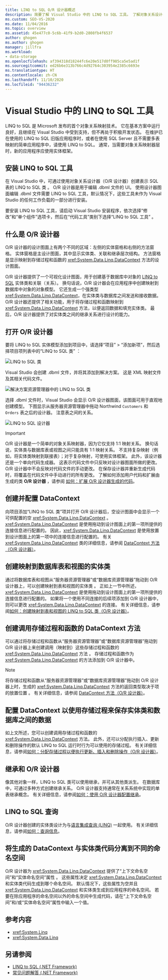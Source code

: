 ```yaml
---
title: LINQ to SQL O/R 设计器概述
description: 简要了解 Visual Studio 中的 LINQ to SQL 工具。 了解对象关系设计器（O/R 设计器）。
ms.custom: SEO-VS-2020
ms.date: 11/04/2016
ms.topic: overview
ms.assetid: 45e477c0-5c6b-41f9-b2d0-2808fb4f6537
author: ghogen
ms.author: ghogen
manager: jillfra
ms.workload:
- data-storage
ms.openlocfilehash: af394318d18244fc6e20e517d0ff985ca5e5ad1f
ms.sourcegitcommit: ed26b6e313b766c4d92764c303954e2385c6693e
ms.translationtype: HT
ms.contentlocale: zh-CN
ms.lasthandoff: 11/10/2020
ms.locfileid: "94436232"
---
```

# <a name="linq-to-sql-tools-in-visual-studio"></a>Visual Studio 中的 LINQ to SQL 工具

LINQ to SQL 是 Microsoft 发布的首个对象关系映射技术。 它在基本方案中运行良好，且继续在 Visual Studio 中受到支持，但不再处于积极开发状态。 在维护已在使用的 LINQ to SQL 旧版应用程序时，或者在使用 SQL Server 且不需要多表映射的简单应用程序中，请使用 LINQ to SQL。 通常，当需要对象关系映射器层时，新的应用程序应使用实体框架。

## <a name="install-the-linq-to-sql-tools"></a>安装 LINQ to SQL 工具

在 Visual Studio 中，可通过使用对象关系设计器（O/R 设计器）创建表示 SQL 表的 LINQ to SQL 类 。 O/R 设计器是用于编辑 .dbml 文件的 UI。 使用设计器图面编辑 .dbml 文件需要 LINQ to SQL 工具，默认情况下，这些工具未作为 Visual Studio 的任何工作负载的一部分进行安装。

要安装 LINQ to SQL 工具，请启动 Visual Studio 安装程序，依次选择“修改”和“单个组件”选项卡，然后在“代码工具”类别下选择“LINQ to SQL 工具”   。

## <a name="what-is-the-or-designer"></a>什么是 O/R 设计器

O/R 设计器的设计图面上有两个不同的区域：左侧的实体窗格和右侧的方法窗格。 实体窗格是主设计图面，其中显示实体类、关联和继承层次结构。 方法窗格是显示映射到存储过程和函数的 <xref:System.Data.Linq.DataContext> 方法的设计图面。

O/R 设计器提供了一个可视化设计图面，用于创建基于数据库中对象的 [LINQ to SQL](/dotnet/framework/data/adonet/sql/linq/index) 实体类和关联（关系）。 换句话说，O/R 设计器会在应用程序中创建映射到数据库中对象的对象模型。 它还生成一个强类型 <xref:System.Data.Linq.DataContext>，在实体类与数据库之间发送和接收数据。 O/R 设计器还提供了相关功能，用于将存储过程和函数映射到 <xref:System.Data.Linq.DataContext> 方法，以便返回数据和填充实体类。 最后，O/R 设计器提供了对实体类之间的继承关系进行设计的能力。

## <a name="open-the-or-designer"></a>打开 O/R 设计器

要将 LINQ to SQL 实体模型添加到项目中，请选择“项目” > “添加新项”，然后选择项目项列表中的“LINQ to SQL 类”  ：

![LINQ to SQL 类](../data-tools/media/raddata-linq-to-sql-classes.png)

Visual Studio 会创建 .dbml 文件，并将其添加到解决方案。 这是 XML 映射文件及其相关代码文件。

![解决方案资源管理器中的 LINQ to SQL 类](../data-tools/media/raddata-linq-to-sql-classes-in-solution-explorer.png)

选择 .dbml 文件时，Visual Studio 会显示 O/R 设计器图面，该图面可用于直观地创建模型。 下图显示从服务器资源管理器中拖动 Northwind `Customers` 和 `Orders` 表之后的设计器。 注意表之间的关系。

![LINQ to SQL 设计器](../data-tools/media/raddata-linq-to-sql-designer.png)

> [!IMPORTANT]
> O/R 设计器是一个简单的对象关系映射器，因为它仅支持 1:1 映射关系。 换句话说，实体类与数据库表或视图之间只能具有 1:1 映射关系。 不支持复杂映射（例如，将实体类映射到联接表）；对于复杂映射，可使用实体框架。 此外，该设计器还是一个单向代码生成器。 这表示代码文件中只反映对设计器图面所做的更改。 O/R 设计器中不会反映对代码文件的手动更改。 在保存设计器并重新生成代码时，将覆盖在代码文件中手动进行的所有更改。 了解如何添加用户代码和扩展由生成的类 **O/R 设计器** ，请参阅 [如何：扩展 O/R 设计器生成的代码](../data-tools/how-to-extend-code-generated-by-the-o-r-designer.md)。

## <a name="create-and-configure-the-datacontext"></a>创建并配置 DataContext

向项目添加“LINQ to SQL 类”项并打开 O/R 设计器后，空设计图面中会显示一个可供配置的空 <xref:System.Data.Linq.DataContext> 。 <xref:System.Data.Linq.DataContext> 是使用拖动到设计图面上的第一项所提供的连接信息进行配置的。 因此，<xref:System.Data.Linq.DataContext> 是使用放置到设计图面上的第一项中的连接信息进行配置的。 有关 <xref:System.Data.Linq.DataContext> 类的详细信息，请参阅 [DataContext 方法（O/R 设计器）](../data-tools/datacontext-methods-o-r-designer.md)。

## <a name="create-entity-classes-that-map-to-database-tables-and-views"></a>创建映射到数据库表和视图的实体类

通过将数据库表和视图从“服务器资源管理器”或“数据库资源管理器”拖动到 O/R 设计器上，可以创建映射到表和视图的实体类  。 正如上一节中所述，<xref:System.Data.Linq.DataContext> 是使用拖动到设计图面上的第一项所提供的连接信息进行配置的。 如果将一个使用不同连接的后续项添加到 O/R 设计器中，则可以更改 <xref:System.Data.Linq.DataContext> 的连接。 有关详细信息，请参阅[如何：创建映射到表和视图的 LINQ to SQL 类（O/R 设计器）](../data-tools/how-to-create-linq-to-sql-classes-mapped-to-tables-and-views-o-r-designer.md)。

## <a name="create-datacontext-methods-that-call-stored-procedures-and-functions"></a>创建调用存储过程和函数的 DataContext 方法

可以通过将存储过程和函数从“服务器资源管理器”或“数据库资源管理器”拖动到 O/R 设计器上来创建调用（映射到）这些存储过程和函数的 <xref:System.Data.Linq.DataContext> 方法  。 存储过程和函数作为 <xref:System.Data.Linq.DataContext> 的方法添加到 O/R 设计器中。

> [!NOTE]
> 将存储过程和函数从“服务器资源管理器”或“数据库资源管理器”拖动到 O/R 设计器上时，生成的 <xref:System.Data.Linq.DataContext> 方法的返回类型取决于项的放置位置  。 有关详细信息，请参阅 [DataContext 方法（O/R 设计器）](../data-tools/datacontext-methods-o-r-designer.md)。

## <a name="configure-a-datacontext-to-use-stored-procedures-to-save-data-between-entity-classes-and-a-database"></a>配置 DataContext 以使用存储过程来保存实体类和数据库之间的数据

如上文所述，您可以创建调用存储过程和函数的 <xref:System.Data.Linq.DataContext> 方法。 此外，还可以分配执行插入、更新和删除操作的默认 LINQ to SQL 运行时行为可以使用的存储过程。 有关详细信息，请参阅[如何：分配存储过程以便执行更新、插入和删除操作（O/R 设计器）](../data-tools/how-to-assign-stored-procedures-to-perform-updates-inserts-and-deletes-o-r-designer.md)。

## <a name="inheritance-and-the-or-designer"></a>继承和 O/R 设计器

像其他对象一样，LINQ to SQL 类可以使用继承，并可从其他类派生。 在数据库中，可通过多种方式创建继承关系。 O/R 设计器支持通常在关系系统中实现的单表继承概念。 有关详细信息，请参阅[如何：使用 O/R 设计器配置继承](../data-tools/how-to-configure-inheritance-by-using-the-o-r-designer.md)。

## <a name="linq-to-sql-queries"></a>LINQ to SQL 查询

O/R 设计器创建的实体类设计为与[语言集成查询 (LINQ)](/dotnet/csharp/linq/) 一起使用。 有关详细信息，请参阅[如何：查询信息](/dotnet/framework/data/adonet/sql/linq/how-to-query-for-information)。

## <a name="separate-the-generated-datacontext-and-entity-class-code-into-different-namespaces"></a>将生成的 DataContext 与实体类代码分离到不同的命名空间

O/R 设计器为 <xref:System.Data.Linq.DataContext> 提供了“上下文命名空间”和“实体命名空间”属性  。 这些属性决定 <xref:System.Data.Linq.DataContext> 和实体类代码生成到哪个命名空间。 默认情况下，这些属性为空并且 <xref:System.Data.Linq.DataContext> 和实体类生成到应用程序的命名空间。 若要在除应用程序的命名空间以外的命名空间中生成代码，请在“上下文命名空间”和/或“实体命名空间”属性中输入一个值。

## <a name="reference-content"></a>参考内容

- <xref:System.Linq>
- <xref:System.Data.Linq>

## <a name="see-also"></a>另请参阅

- [LINQ to SQL (.NET Framework)](/dotnet/framework/data/adonet/sql/linq/index)
- [常见问题解答 (.NET Framework)](/dotnet/framework/data/adonet/sql/linq/frequently-asked-questions)
